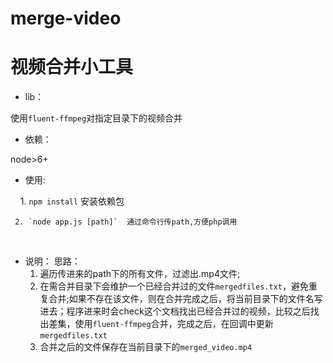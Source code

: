 # merge-video
# 视频合并小工具
- lib： 

使用`fluent-ffmpeg`对指定目录下的视频合并
- 依赖：

node>6+
- 使用: 

     1. `npm install` 安装依赖包
     
     2. `node app.js [path]`  通过命令行传path,方便php调用
     
- 说明： 思路：
     1. 遍历传进来的path下的所有文件，过滤出.mp4文件;
     2. 在需合并目录下会维护一个已经合并过的文件`mergedfiles.txt`，避免重复合并;如果不存在该文件，则在合并完成之后，将当前目录下的文件名写进去；程序进来时会check这个文档找出已经合并过的视频，比较之后找出差集，使用`fluent-ffmpeg`合并，完成之后，在回调中更新`mergedfiles.txt`
     3. 合并之后的文件保存在当前目录下的`merged_video.mp4`
